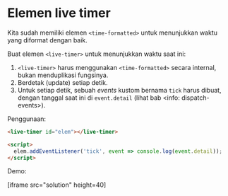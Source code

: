 
# Elemen live timer

Kita sudah memiliki elemen `<time-formatted>` untuk menunjukkan waktu yang diformat dengan baik.

Buat elemen `<live-timer>` untuk menunjukkan waktu saat ini:
1. `<live-timer>` harus menggunakan `<time-formatted>` secara internal, bukan menduplikasi fungsinya.
2. Berdetak (update) setiap detik.
3. Untuk setiap detik, sebuah *events* kustom bernama `tick` harus dibuat, dengan tanggal saat ini di `event.detail` (lihat bab <info: dispatch-events>).

Penggunaan:

```html
<live-timer id="elem"></live-timer>

<script>
  elem.addEventListener('tick', event => console.log(event.detail));
</script>
```

Demo:

[iframe src="solution" height=40]
